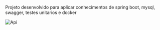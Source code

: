 Projeto desenvolvido para aplicar conhecimentos de spring boot, mysql, swagger, testes unitarios e docker 

![Api](https://user-images.githubusercontent.com/99137194/219903458-0827fcbc-ce9c-4670-8e7e-5169c922a195.png)